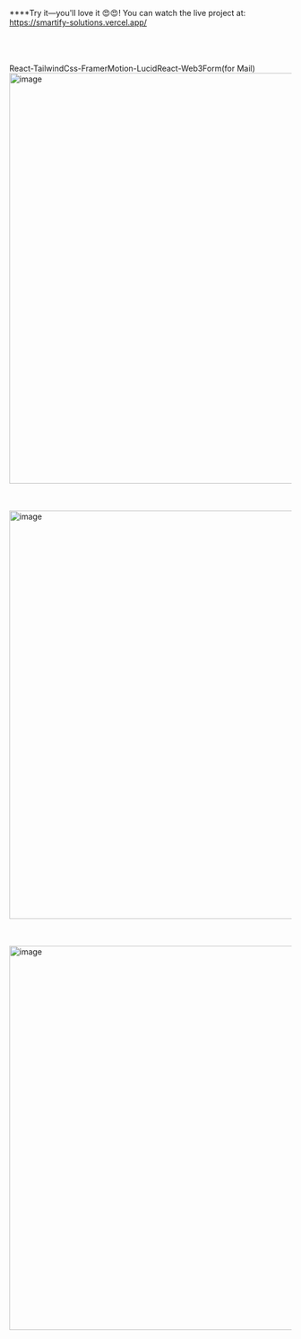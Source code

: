 ****Try it—you'll love it 😍😍! You can watch the live project at:        https://smartify-solutions.vercel.app/

<br/><br/><br/>
React-TailwindCss-FramerMotion-LucidReact-Web3Form(for Mail)
<img width="1366" height="733" alt="image" src="https://github.com/user-attachments/assets/eb631f1e-cf59-4451-8bb1-4d225c2ded3c" />

<br/><br/>
<img width="1366" height="729" alt="image" src="https://github.com/user-attachments/assets/430a8fdd-2257-4d08-84a9-783f983877d6" />

<br/><br/>
<img width="1366" height="686" alt="image" src="https://github.com/user-attachments/assets/2b66a008-21df-4a45-8057-79b6caa89384" />
